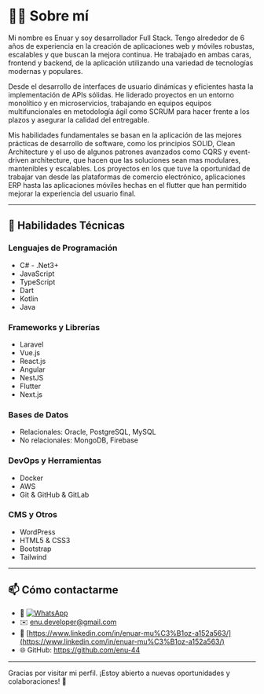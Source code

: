 # 👨‍💻 Sobre mí

Mi nombre es Enuar y soy desarrollador Full Stack. Tengo alrededor de 6 años de experiencia en la creación de aplicaciones web y móviles robustas, escalables y que buscan la mejora continua. He trabajado en ambas caras, frontend y backend, de la aplicación utilizando una variedad de tecnologías modernas y populares.

Desde el desarrollo de interfaces de usuario dinámicas y eficientes hasta la implementación de APIs sólidas. He liderado proyectos en un entorno monolítico y en microservicios, trabajando en equipos equipos multifuncionales en metodología ágil como SCRUM para hacer frente a los plazos y asegurar la calidad del entregable. 

Mis habilidades fundamentales se basan en la aplicación de las mejores prácticas de desarrollo de software, como los principios SOLID, Clean Architecture y el uso de algunos patrones avanzados como CQRS y event-driven architecture, que hacen que las soluciones sean mas modulares, mantenibles y escalables. Los proyectos en los que tuve la oportunidad de trabajar van desde las plataformas de comercio electrónico, aplicaciones ERP hasta las aplicaciones móviles hechas en el flutter que han permitido mejorar la experiencia del usuario final. 

---

## 🧠 Habilidades Técnicas

### Lenguajes de Programación
- C# - .Net3+
- JavaScript
- TypeScript
- Dart
- Kotlin
- Java

### Frameworks y Librerías
- Laravel
- Vue.js
- React.js
- Angular
- NestJS
- Flutter
- Next.js

### Bases de Datos
- Relacionales: Oracle, PostgreSQL, MySQL
- No relacionales: MongoDB, Firebase

### DevOps y Herramientas
- Docker
- AWS
- Git & GitHub & GitLab

### CMS y Otros
- WordPress
- HTML5 & CSS3
- Bootstrap
- Tailwind
---

## 📫 Cómo contactarme

- 📱 [![WhatsApp](https://img.shields.io/badge/WhatsApp-25D366?style=flat&logo=whatsapp&logoColor=white)](https://wa.me/573118932491)
- ✉️ [enu.developer@gmail.com](enu.developer@gmail.com)
- 💼 [https://www.linkedin.com/in/enuar-mu%C3%B1oz-a152a563/](https://www.linkedin.com/in/enuar-mu%C3%B1oz-a152a563/)
- 🌐 GitHub: https://github.com/enu-44

---

Gracias por visitar mi perfil. ¡Estoy abierto a nuevas oportunidades y colaboraciones! 🚀
